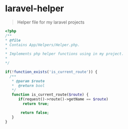 # laravel-helper
> Helper file for my laravel projects
```php
<?php
/**
* @file
* Contains App/Helpers/Helper.php.
*
* Implements php helper functions using in my project.
*
*/

if(!function_exists('is_current_route')) {
  /**
   * @param $route 
   *  @return bool
   */
   function is_current_route($route) {
      if(request()->route()->getName == $route)
        return true;

       return false;
   }
}

```
